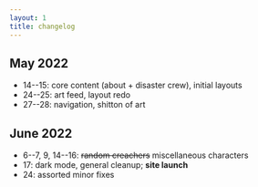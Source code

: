 ```yaml
---
layout: 1
title: changelog
---
```

## May 2022
- 14--15: core content (about + disaster crew), initial layouts
- 24--25: art feed, layout redo
- 27--28: navigation, shitton of art

## June 2022
- 6--7, 9, 14--16: ~~random creachers~~ miscellaneous characters
- 17: dark mode, general cleanup; <b>site launch</b>
- 24: assorted minor fixes